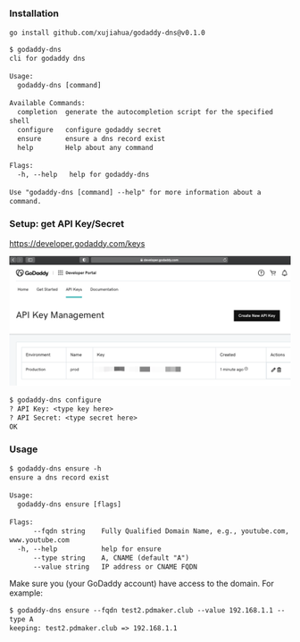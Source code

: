 

### Installation

```
go install github.com/xujiahua/godaddy-dns@v0.1.0
```



```
$ godaddy-dns
cli for godaddy dns

Usage:
  godaddy-dns [command]

Available Commands:
  completion  generate the autocompletion script for the specified shell
  configure   configure godaddy secret
  ensure      ensure a dns record exist
  help        Help about any command

Flags:
  -h, --help   help for godaddy-dns

Use "godaddy-dns [command] --help" for more information about a command.
```



### Setup: get API Key/Secret

https://developer.godaddy.com/keys

![image-20211108180852766](images/image-20211108180852766.png)



```
$ godaddy-dns configure
? API Key: <type key here>
? API Secret: <type secret here>
OK
```



### Usage

```
$ godaddy-dns ensure -h
ensure a dns record exist

Usage:
  godaddy-dns ensure [flags]

Flags:
      --fqdn string    Fully Qualified Domain Name, e.g., youtube.com, www.youtube.com
  -h, --help           help for ensure
      --type string    A, CNAME (default "A")
      --value string   IP address or CNAME FQDN
```



Make sure you (your GoDaddy account) have access to the domain. For example:

```
$ godaddy-dns ensure --fqdn test2.pdmaker.club --value 192.168.1.1 --type A
keeping: test2.pdmaker.club => 192.168.1.1
```

